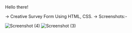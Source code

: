 Hello there!

-> Creative Survey Form Using HTML, CSS.
-> Screenshots:-


![Screenshot (4)](https://user-images.githubusercontent.com/96912999/201518593-6997a50f-cf55-40fe-ad0f-e39d1cdbb86f.png)
![Screenshot (3)](https://user-images.githubusercontent.com/96912999/201518598-fe1745bb-42c7-487d-a90a-b306690fcf02.png)
